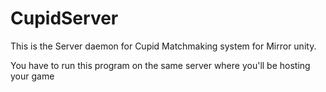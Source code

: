 # CupidServer
This is the Server daemon for Cupid Matchmaking system for Mirror unity.

You have to run this program on the same server where you'll be hosting your game
